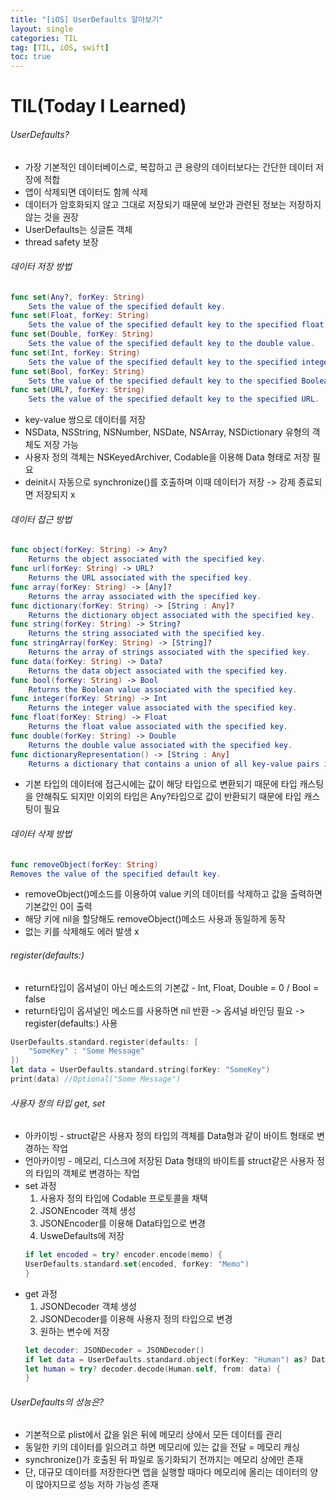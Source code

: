```yaml
---
title: "[iOS] UserDefaults 알아보기"
layout: single
categories: TIL
tag: [TIL, iOS, swift]
toc: true
---
```


# TIL(Today I Learned)

###### UserDefaults?
* 가장 기본적인 데이터베이스로, 복잡하고 큰 용량의 데이터보다는 간단한 데이터 저장에 적합
* 앱이 삭제되면 데이터도 함께 삭제
* 데이터가 암호화되지 않고 그대로 저장되기 때문에 보안과 관련된 정보는 저장하지 않는 것을 권장
* UserDefaults는 싱글톤 객체
* thread safety 보장

###### 데이터 저장 방법
```swift
func set(Any?, forKey: String)
    Sets the value of the specified default key.
func set(Float, forKey: String)
    Sets the value of the specified default key to the specified float value.
func set(Double, forKey: String)
    Sets the value of the specified default key to the double value.
func set(Int, forKey: String)
    Sets the value of the specified default key to the specified integer value.
func set(Bool, forKey: String)
    Sets the value of the specified default key to the specified Boolean value.
func set(URL?, forKey: String)
    Sets the value of the specified default key to the specified URL.
```
* key-value 쌍으로 데이터를 저장
* NSData, NSString, NSNumber, NSDate, NSArray, NSDictionary 유형의 객체도 저장 가능
* 사용자 정의 객체는 NSKeyedArchiver, Codable을 이용해 Data 형태로 저장 필요
* deinit시 자동으로 synchronize()를 호출하며 이때 데이터가 저장 -> 강제 종료되면 저장되지 x

###### 데이터 접근 방법
```swift
func object(forKey: String) -> Any?
    Returns the object associated with the specified key.
func url(forKey: String) -> URL?
    Returns the URL associated with the specified key.
func array(forKey: String) -> [Any]?
    Returns the array associated with the specified key.
func dictionary(forKey: String) -> [String : Any]?
    Returns the dictionary object associated with the specified key.
func string(forKey: String) -> String?
    Returns the string associated with the specified key.
func stringArray(forKey: String) -> [String]?
    Returns the array of strings associated with the specified key.
func data(forKey: String) -> Data?
    Returns the data object associated with the specified key.
func bool(forKey: String) -> Bool
    Returns the Boolean value associated with the specified key.
func integer(forKey: String) -> Int
    Returns the integer value associated with the specified key.
func float(forKey: String) -> Float
    Returns the float value associated with the specified key.
func double(forKey: String) -> Double
    Returns the double value associated with the specified key.
func dictionaryRepresentation() -> [String : Any]
    Returns a dictionary that contains a union of all key-value pairs in the domains in the search list.
```
* 기본 타입의 데이터에 접근시에는 값이 해당 타입으로 변환되기 때문에 타입 캐스팅을 안해줘도 되지만 이외의 타입은 Any?타입으로 값이 반환되기 때문에 타입 캐스팅이 필요

###### 데이터 삭제 방법
```swift
func removeObject(forKey: String)
Removes the value of the specified default key.
```
* removeObject()메소드를 이용하여 value 키의 데이터를 삭제하고 값을 출력하면 기본값인 0이 출력
* 해당 키에 nil을 할당해도 removeObject()메소드 사용과 동일하게 동작
* 없는 키를 삭제해도 에러 발생 x

###### register(defaults:)
* return타입이 옵셔널이 아닌 메소드의 기본값 - Int, Float, Double = 0 / Bool = false
* return타입이 옵셔널인 메소드를 사용하면 nil 반환 -> 옵셔널 바인딩 필요 -> register(defaults:) 사용

```swift
UserDefaults.standard.register(defaults: [
    "SomeKey" : "Some Message"
])
let data = UserDefaults.standard.string(forKey: "SomeKey")
print(data) //Optional("Some Message")
```

###### 사용자 정의 타입 get, set
* 아카이빙 - struct같은 사용자 정의 타입의 객체를 Data형과 같이 바이트 형태로 변경하는 작업
* 언아카이빙 - 메모리, 디스크에 저장된 Data 형태의 바이트를 struct같은 사용자 정의 타입의 객체로 변경하는 작업
* set 과정
    1. 사용자 정의 타입에 Codable 프로토콜을 채택
    2. JSONEncoder 객체 생성
    3. JSONEncoder를 이용해 Data타입으로 변경
    4. UsweDefaults에 저장
    ```swift
    if let encoded = try? encoder.encode(memo) {
    UserDefaults.standard.set(encoded, forKey: "Memo")
    }
    ```
* get 과정
    1. JSONDecoder 객체 생성
    2. JSONDecoder를 이용해 사용자 정의 타입으로 변경
    3. 원하는 변수에 저장
    ```swift
    let decoder: JSONDecoder = JSONDecoder()
    if let data = UserDefaults.standard.object(forKey: "Human") as? Data,
    let human = try? decoder.decode(Human.self, from: data) {
    }   
    ```

###### UserDefaults의 성능은?
* 기본적으로 plist에서 값을 읽은 뒤에 메모리 상에서 모든 데이터를 관리
* 동일한 키의 데이터를 읽으려고 하면 메모리에 있는 값을 전달 = 메모리 캐싱
* synchronize()가 호출된 뒤 파일로 동기화되기 전까지는 메모리 상에만 존재
* 단, 대규모 데이터를 저장한다면 앱을 실행할 때마다 메모리에 올리는 데이터의 양이 많아지므로 성능 저하 가능성 존재
